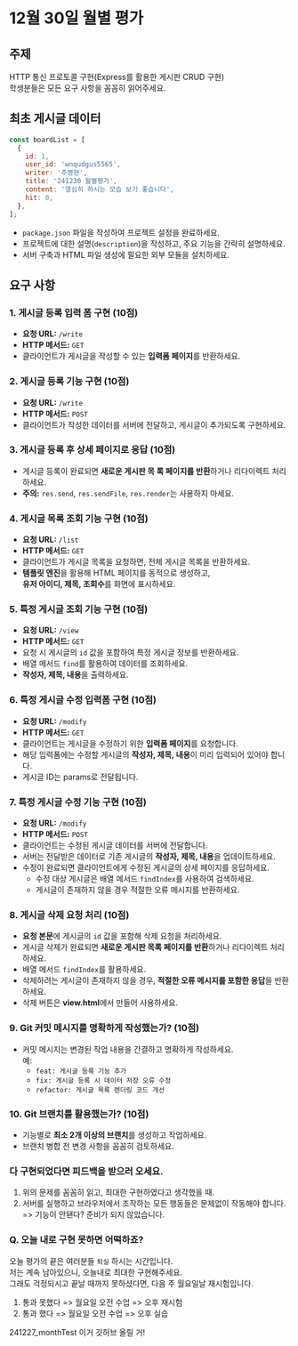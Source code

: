 # 12월 30일 월별 평가
## 주제  

HTTP 통신 프로토콜 구현(Express를 활용한 게시판 CRUD 구현)  
학생분들은 모든 요구 사항을 꼼꼼히 읽어주세요.  

## 최초 게시글 데이터  

```js 
const boardList = [
  {  
    id: 1,
    user_id: 'wnqudgus5565',
    writer: '주병현',
    title: '241230 월별평가',
    content: '열심히 하시는 모습 보기 좋습니다',
    hit: 0,
  },
];


```

- `package.json` 파일을 작성하여 프로젝트 설정을 완료하세요.  
- 프로젝트에 대한 설명(`description`)을 작성하고, 주요 기능을 간략히 설명하세요.  
- 서버 구축과 HTML 파일 생성에 필요한 외부 모듈을 설치하세요. 

## 요구 사항  

### **1. 게시글 등록 입력 폼 구현 (10점)**  

- **요청 URL:** `/write`  
- **HTTP 메서드:** `GET`  
- 클라이언트가 게시글을 작성할 수 있는 **입력폼 페이지**를 반환하세요.  

### **2. 게시글 등록 기능 구현 (10점)**  

- **요청 URL:** `/write`  
- **HTTP 메서드:** `POST`  
- 클라이언트가 작성한 데이터를 서버에 전달하고, 게시글이 추가되도록 구현하세요.  

### **3. 게시글 등록 후 상세 페이지로 응답 (10점)**  

- 게시글 등록이 완료되면 **새로운 게시판 목 록 페이지를 반환**하거나 리다이렉트 처리하세요.  
- **주의:** `res.send`, `res.sendFile`, `res.render`는 사용하지 마세요.  

### **4. 게시글 목록 조회 기능 구현 (10점)**  

- **요청 URL:** `/list`  
- **HTTP 메서드:** `GET`  
- 클라이언트가 게시글 목록을 요청하면, 전체 게시글 목록을 반환하세요.  
- **템플릿 엔진**을 활용해 HTML 페이지를 동적으로 생성하고,  
  **유저 아이디, 제목, 조회수**를 화면에 표시하세요.  

### **5. 특정 게시글 조회 기능 구현 (10점)**  

- **요청 URL:** `/view`  
- **HTTP 메서드:** `GET`  
- 요청 시 게시글의 `id` 값을 포함하여 특정 게시글 정보를 반환하세요.  
- 배열 메서드 `find`를 활용하여 데이터를 조회하세요.  
- **작성자, 제목, 내용**을 출력하세요.  

### **6. 특정 게시글 수정 입력폼 구현 (10점)**  

- **요청 URL:** `/modify`  
- **HTTP 메서드:** `GET`  
- 클라이언트는 게시글을 수정하기 위한 **입력폼 페이지**를 요청합니다.  
- 해당 입력폼에는 수정할 게시글의 **작성자, 제목, 내용**이 미리 입력되어 있어야 합니다.  
- 게시글 ID는 params로 전달됩니다.  

### **7. 특정 게시글 수정 기능 구현 (10점)**  

- **요청 URL:** `/modify`  
- **HTTP 메서드:** `POST`  
- 클라이언트는 수정된 게시글 데이터를 서버에 전달합니다.  
- 서버는 전달받은 데이터로 기존 게시글의 **작성자, 제목, 내용**을 업데이트하세요.  
- 수정이 완료되면 클라이언트에게 수정된 게시글의 상세 페이지를 응답하세요.  
  - 수정 대상 게시글은 배열 메서드 `findIndex`를 사용하여 검색하세요.  
  - 게시글이 존재하지 않을 경우 적절한 오류 메시지를 반환하세요.  

### **8. 게시글 삭제 요청 처리 (10점)**  

- **요청 본문**에 게시글의 `id` 값을 포함해 삭제 요청을 처리하세요.  
- 게시글 삭제가 완료되면 **새로운 게시판 목록 페이지를 반환**하거나 리다이렉트 처리하세요.  
- 배열 메서드 `findIndex`를 활용하세요.  
- 삭제하려는 게시글이 존재하지 않을 경우, **적절한 오류 메시지를 포함한 응답**을 반환하세요.  
- 삭제 버튼은 **view.html**에서 만들어 사용하세요.  

### **9. Git 커밋 메시지를 명확하게 작성했는가? (10점)**  

- 커밋 메시지는 변경된 작업 내용을 간결하고 명확하게 작성하세요.  
  예:  
  - `feat: 게시글 등록 기능 추가`  
  - `fix: 게시글 등록 시 데이터 저장 오류 수정`  
  - `refactor: 게시글 목록 렌더링 코드 개선`  

### **10. Git 브랜치를 활용했는가? (10점)**  

- 기능별로 **최소 2개 이상의 브랜치**를 생성하고 작업하세요.  
- 브랜치 병합 전 변경 사항을 꼼꼼히 검토하세요.  

### 다 구현되었다면 피드백을 받으러 오세요.  

1. 위의 문제를 꼼꼼히 읽고, 최대한 구현하였다고 생각했을 때.
2. 서버를 실행하고 브라우저에서 조작하는 모든 행동들은 문제없이 작동해야 합니다.
=> 기능이 안됀다? 준비가 되지 않았습니다.

### Q. 오늘 내로 구현 못하면 어떡하죠?

오늘 평가의 끝은 여러분들 `퇴실` 하시는 시간입니다.  
저는 계속 남아있으니, 오늘내로 최대한 구현해주세요.  
그래도 걱정되시고 끝날 때까지 못하셨다면, 다음 주 월요일날 재시험입니다.  

1. 통과 못했다 => 월요일 오전 수업 => 오후 재시험
2. 통과 했다 => 월요일 오전 수업 => 오후 실습

241227_monthTest 이거 깃허브 올릴 거!